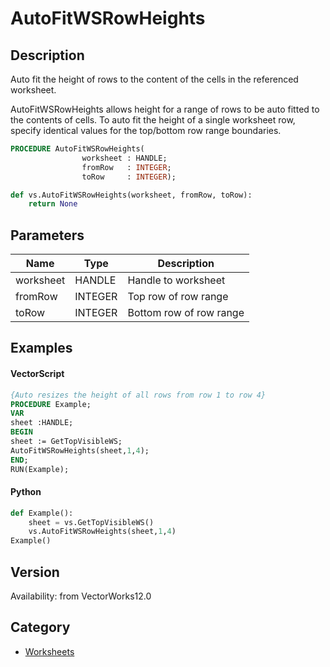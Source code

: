 # AutoFitWSRowHeights

## Description
Auto fit the height of rows to the content of the cells in the referenced worksheet.

AutoFitWSRowHeights allows height for a range of rows to be auto fitted to the contents of cells. To auto fit the height of a single worksheet row, specify identical values for the top/bottom row range boundaries.

```pascal
PROCEDURE AutoFitWSRowHeights(
				worksheet : HANDLE;
				fromRow   : INTEGER;
				toRow     : INTEGER);
```

```python
def vs.AutoFitWSRowHeights(worksheet, fromRow, toRow):
    return None
```

## Parameters
|Name|Type|Description|
|---|---|---|
|worksheet|HANDLE|Handle to worksheet|
|fromRow|INTEGER|Top row of row range|
|toRow|INTEGER|Bottom row of row range|

## Examples
#### VectorScript ####
```pascal
{Auto resizes the height of all rows from row 1 to row 4} 
PROCEDURE Example;
VAR
sheet :HANDLE;
BEGIN
sheet := GetTopVisibleWS; 
AutoFitWSRowHeights(sheet,1,4);
END;
RUN(Example);
```
#### Python ####
```python
def Example():
	sheet = vs.GetTopVisibleWS() 
	vs.AutoFitWSRowHeights(sheet,1,4)
Example()
```

## Version
Availability: from VectorWorks12.0

## Category
* [Worksheets](../Categories/Worksheets.md)
